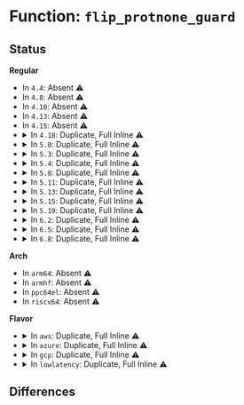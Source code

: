 # Function: <code>flip_protnone_guard</code>

## Status
<b>Regular</b>
<ul>
<li>
In <code>4.4</code>: Absent ⚠️
</li>
<li>
In <code>4.8</code>: Absent ⚠️
</li>
<li>
In <code>4.10</code>: Absent ⚠️
</li>
<li>
In <code>4.13</code>: Absent ⚠️
</li>
<li>
In <code>4.15</code>: Absent ⚠️
</li>
<li>
<details>
<summary>In <code>4.18</code>: Duplicate, Full Inline ⚠️</summary>

**Collision:** Static Duplication

**Inline:** Full

**Transformation:** False

**Instances:**

```
In mm/memory.c (ffffffff8122e688)
Location: arch/x86/include/asm/pgtable-invert.h:27
Inline: True
Inline callers:
  - mm/memory.c:handle_pte_fault
```
```
In mm/mprotect.c (ffffffff812392c0)
Location: arch/x86/include/asm/pgtable-invert.h:27
Inline: True
Inline callers:
  - mm/mprotect.c:change_pte_range
```
```
In mm/hugetlb.c (ffffffff81256e21)
Location: arch/x86/include/asm/pgtable-invert.h:27
Inline: True
Inline callers:
  - mm/hugetlb.c:hugetlb_change_protection
```
```
In mm/migrate.c (ffffffff81272b26)
Location: arch/x86/include/asm/pgtable-invert.h:27
Inline: True
Inline callers:
  - mm/migrate.c:migrate_misplaced_transhuge_page
```
```
In mm/huge_memory.c (ffffffff812766ff)
Location: arch/x86/include/asm/pgtable-invert.h:27
Inline: True
Inline callers:
  - mm/huge_memory.c:change_huge_pmd
  - mm/huge_memory.c:do_huge_pmd_numa_page
```
</details>
</li>
<li>
<details>
<summary>In <code>5.0</code>: Duplicate, Full Inline ⚠️</summary>

**Collision:** Static Duplication

**Inline:** Full

**Transformation:** False

**Instances:**

```
In mm/memory.c (ffffffff81242597)
Location: arch/x86/include/asm/pgtable-invert.h:27
Inline: True
Inline callers:
  - mm/memory.c:__handle_mm_fault
```
```
In mm/mprotect.c (ffffffff8124d855)
Location: arch/x86/include/asm/pgtable-invert.h:27
Inline: True
Inline callers:
  - mm/mprotect.c:change_protection_range
```
```
In mm/hugetlb.c (ffffffff8126b3e2)
Location: arch/x86/include/asm/pgtable-invert.h:27
Inline: True
Inline callers:
  - mm/hugetlb.c:hugetlb_change_protection
```
```
In mm/migrate.c (ffffffff8128722b)
Location: arch/x86/include/asm/pgtable-invert.h:27
Inline: True
Inline callers:
  - mm/migrate.c:migrate_misplaced_transhuge_page
```
```
In mm/huge_memory.c (ffffffff8128b68a)
Location: arch/x86/include/asm/pgtable-invert.h:27
Inline: True
Inline callers:
  - mm/huge_memory.c:change_huge_pmd
  - mm/huge_memory.c:do_huge_pmd_numa_page
```
</details>
</li>
<li>
<details>
<summary>In <code>5.3</code>: Duplicate, Full Inline ⚠️</summary>

**Collision:** Static Duplication

**Inline:** Full

**Transformation:** False

**Instances:**

```
In mm/memory.c (ffffffff81251357)
Location: arch/x86/include/asm/pgtable-invert.h:27
Inline: True
Inline callers:
  - mm/memory.c:do_numa_page
```
```
In mm/mprotect.c (ffffffff8125f85a)
Location: arch/x86/include/asm/pgtable-invert.h:27
Inline: True
Inline callers:
  - mm/mprotect.c:change_pte_range
```
```
In mm/hugetlb.c (ffffffff812866ba)
Location: arch/x86/include/asm/pgtable-invert.h:27
Inline: True
Inline callers:
  - mm/hugetlb.c:hugetlb_change_protection
```
```
In mm/migrate.c (ffffffff812a1735)
Location: arch/x86/include/asm/pgtable-invert.h:27
Inline: True
Inline callers:
  - mm/migrate.c:migrate_misplaced_transhuge_page
```
```
In mm/huge_memory.c (ffffffff812a61ef)
Location: arch/x86/include/asm/pgtable-invert.h:27
Inline: True
Inline callers:
  - mm/huge_memory.c:change_huge_pmd
  - mm/huge_memory.c:do_huge_pmd_numa_page
```
</details>
</li>
<li>
<details>
<summary>In <code>5.4</code>: Duplicate, Full Inline ⚠️</summary>

**Collision:** Static Duplication

**Inline:** Full

**Transformation:** False

**Instances:**

```
In mm/memory.c (ffffffff8125f907)
Location: arch/x86/include/asm/pgtable-invert.h:27
Inline: True
Inline callers:
  - mm/memory.c:do_numa_page
```
```
In mm/mprotect.c (ffffffff8126e06a)
Location: arch/x86/include/asm/pgtable-invert.h:27
Inline: True
Inline callers:
  - mm/mprotect.c:change_pte_range
```
```
In mm/hugetlb.c (ffffffff8129629f)
Location: arch/x86/include/asm/pgtable-invert.h:27
Inline: True
Inline callers:
  - mm/hugetlb.c:hugetlb_change_protection
```
```
In mm/migrate.c (ffffffff812b2b43)
Location: arch/x86/include/asm/pgtable-invert.h:27
Inline: True
Inline callers:
  - mm/migrate.c:migrate_misplaced_transhuge_page
```
```
In mm/huge_memory.c (ffffffff812b76bf)
Location: arch/x86/include/asm/pgtable-invert.h:27
Inline: True
Inline callers:
  - mm/huge_memory.c:change_huge_pmd
  - mm/huge_memory.c:do_huge_pmd_numa_page
```
</details>
</li>
<li>
<details>
<summary>In <code>5.8</code>: Duplicate, Full Inline ⚠️</summary>

**Collision:** Static Duplication

**Inline:** Full

**Transformation:** False

**Instances:**

```
In mm/memory.c (ffffffff8128fdbd)
Location: arch/x86/include/asm/pgtable-invert.h:27
Inline: True
Inline callers:
  - mm/memory.c:do_numa_page
```
```
In mm/mprotect.c (ffffffff8129e678)
Location: arch/x86/include/asm/pgtable-invert.h:27
Inline: True
Inline callers:
  - mm/mprotect.c:change_pte_range
```
```
In mm/hugetlb.c (ffffffff812c982a)
Location: arch/x86/include/asm/pgtable-invert.h:27
Inline: True
Inline callers:
  - mm/hugetlb.c:hugetlb_change_protection
```
```
In mm/migrate.c (ffffffff812e80c1)
Location: arch/x86/include/asm/pgtable-invert.h:27
Inline: True
Inline callers:
  - mm/migrate.c:migrate_misplaced_transhuge_page
```
```
In mm/huge_memory.c (ffffffff812ec861)
Location: arch/x86/include/asm/pgtable-invert.h:27
Inline: True
Inline callers:
  - mm/huge_memory.c:change_huge_pmd
  - mm/huge_memory.c:do_huge_pmd_numa_page
```
</details>
</li>
<li>
<details>
<summary>In <code>5.11</code>: Duplicate, Full Inline ⚠️</summary>

**Collision:** Static Duplication

**Inline:** Full

**Transformation:** False

**Instances:**

```
In mm/memory.c (ffffffff8129a83d)
Location: arch/x86/include/asm/pgtable-invert.h:27
Inline: True
Inline callers:
  - mm/memory.c:do_numa_page
```
```
In mm/mprotect.c (ffffffff812a9a38)
Location: arch/x86/include/asm/pgtable-invert.h:27
Inline: True
Inline callers:
  - mm/mprotect.c:change_pte_range
```
```
In mm/hugetlb.c (ffffffff812d5594)
Location: arch/x86/include/asm/pgtable-invert.h:27
Inline: True
Inline callers:
  - mm/hugetlb.c:hugetlb_change_protection
```
```
In mm/migrate.c (ffffffff812f33c4)
Location: arch/x86/include/asm/pgtable-invert.h:27
Inline: True
Inline callers:
  - mm/migrate.c:migrate_misplaced_transhuge_page
```
```
In mm/huge_memory.c (ffffffff812f78f2)
Location: arch/x86/include/asm/pgtable-invert.h:27
Inline: True
Inline callers:
  - mm/huge_memory.c:change_huge_pmd
  - mm/huge_memory.c:do_huge_pmd_numa_page
```
</details>
</li>
<li>
<details>
<summary>In <code>5.13</code>: Duplicate, Full Inline ⚠️</summary>

**Collision:** Static Duplication

**Inline:** Full

**Transformation:** False

**Instances:**

```
In mm/memory.c (ffffffff8129fc58)
Location: arch/x86/include/asm/pgtable-invert.h:27
Inline: True
Inline callers:
  - mm/memory.c:do_numa_page
  - mm/memory.c:do_numa_page
```
```
In mm/mprotect.c (ffffffff812aeec3)
Location: arch/x86/include/asm/pgtable-invert.h:27
Inline: True
Inline callers:
  - mm/mprotect.c:change_pte_range
```
```
In mm/hugetlb.c (ffffffff812dc20f)
Location: arch/x86/include/asm/pgtable-invert.h:27
Inline: True
Inline callers:
  - mm/hugetlb.c:hugetlb_change_protection
```
```
In mm/migrate.c (ffffffff812f981f)
Location: arch/x86/include/asm/pgtable-invert.h:27
Inline: True
Inline callers:
  - mm/migrate.c:migrate_misplaced_transhuge_page
```
```
In mm/huge_memory.c (ffffffff812fddcc)
Location: arch/x86/include/asm/pgtable-invert.h:27
Inline: True
Inline callers:
  - mm/huge_memory.c:change_huge_pmd
  - mm/huge_memory.c:do_huge_pmd_numa_page
```
</details>
</li>
<li>
<details>
<summary>In <code>5.15</code>: Duplicate, Full Inline ⚠️</summary>

**Collision:** Static Duplication

**Inline:** Full

**Transformation:** False

**Instances:**

```
In mm/memory.c (ffffffff812e324e)
Location: arch/x86/include/asm/pgtable-invert.h:27
Inline: True
Inline callers:
  - mm/memory.c:do_numa_page
  - mm/memory.c:do_numa_page
```
```
In mm/mprotect.c (ffffffff812f06b3)
Location: arch/x86/include/asm/pgtable-invert.h:27
Inline: True
Inline callers:
  - mm/mprotect.c:change_pte_range
```
```
In mm/hugetlb.c (ffffffff813233a5)
Location: arch/x86/include/asm/pgtable-invert.h:27
Inline: True
Inline callers:
  - mm/hugetlb.c:hugetlb_change_protection
```
```
In mm/huge_memory.c (ffffffff8134796c)
Location: arch/x86/include/asm/pgtable-invert.h:27
Inline: True
Inline callers:
  - mm/huge_memory.c:change_huge_pmd
  - mm/huge_memory.c:do_huge_pmd_numa_page
  - mm/huge_memory.c:do_huge_pmd_numa_page
```
</details>
</li>
<li>
<details>
<summary>In <code>5.19</code>: Duplicate, Full Inline ⚠️</summary>

**Collision:** Static Duplication

**Inline:** Full

**Transformation:** False

**Instances:**

```
In mm/memory.c (ffffffff813445d0)
Location: arch/x86/include/asm/pgtable-invert.h:27
Inline: True
Inline callers:
  - mm/memory.c:do_numa_page
  - mm/memory.c:do_numa_page
```
```
In mm/mprotect.c (ffffffff81353cc0)
Location: arch/x86/include/asm/pgtable-invert.h:27
Inline: True
Inline callers:
  - mm/mprotect.c:change_pte_range
```
```
In mm/hugetlb.c (ffffffff81390c95)
Location: arch/x86/include/asm/pgtable-invert.h:27
Inline: True
Inline callers:
  - mm/hugetlb.c:hugetlb_change_protection
```
```
In mm/huge_memory.c (ffffffff813bdcbe)
Location: arch/x86/include/asm/pgtable-invert.h:27
Inline: True
Inline callers:
  - mm/huge_memory.c:change_huge_pmd
  - mm/huge_memory.c:do_huge_pmd_numa_page
  - mm/huge_memory.c:do_huge_pmd_numa_page
```
</details>
</li>
<li>
<details>
<summary>In <code>6.2</code>: Duplicate, Full Inline ⚠️</summary>

**Collision:** Static Duplication

**Inline:** Full

**Transformation:** False

**Instances:**

```
In mm/memory.c (ffffffff813bc704)
Location: arch/x86/include/asm/pgtable-invert.h:27
Inline: True
Inline callers:
  - mm/memory.c:do_numa_page
  - mm/memory.c:do_numa_page
```
```
In mm/mprotect.c (ffffffff813ce1a6)
Location: arch/x86/include/asm/pgtable-invert.h:27
Inline: True
Inline callers:
  - mm/mprotect.c:change_pte_range
```
```
In mm/hugetlb.c (ffffffff8141259c)
Location: arch/x86/include/asm/pgtable-invert.h:27
Inline: True
Inline callers:
  - mm/hugetlb.c:hugetlb_change_protection
```
```
In mm/huge_memory.c (ffffffff81440593)
Location: arch/x86/include/asm/pgtable-invert.h:27
Inline: True
Inline callers:
  - mm/huge_memory.c:change_huge_pmd
  - mm/huge_memory.c:do_huge_pmd_numa_page
  - mm/huge_memory.c:do_huge_pmd_numa_page
```
</details>
</li>
<li>
<details>
<summary>In <code>6.5</code>: Duplicate, Full Inline ⚠️</summary>

**Collision:** Static Duplication

**Inline:** Full

**Transformation:** False

**Instances:**

```
In mm/memory.c (ffffffff813f10f2)
Location: arch/x86/include/asm/pgtable-invert.h:27
Inline: True
Inline callers:
  - mm/memory.c:do_numa_page
  - mm/memory.c:do_numa_page
```
```
In mm/mprotect.c (ffffffff81402a5a)
Location: arch/x86/include/asm/pgtable-invert.h:27
Inline: True
Inline callers:
  - mm/mprotect.c:change_pte_range
```
```
In mm/hugetlb.c (ffffffff81445b72)
Location: arch/x86/include/asm/pgtable-invert.h:27
Inline: True
Inline callers:
  - mm/hugetlb.c:hugetlb_change_protection
```
```
In mm/huge_memory.c (ffffffff81475d26)
Location: arch/x86/include/asm/pgtable-invert.h:27
Inline: True
Inline callers:
  - mm/huge_memory.c:change_huge_pmd
  - mm/huge_memory.c:do_huge_pmd_numa_page
  - mm/huge_memory.c:do_huge_pmd_numa_page
```
</details>
</li>
<li>
<details>
<summary>In <code>6.8</code>: Duplicate, Full Inline ⚠️</summary>

**Collision:** Static Duplication

**Inline:** Full

**Transformation:** False

**Instances:**

```
In mm/memory.c (ffffffff8141bde8)
Location: arch/x86/include/asm/pgtable-invert.h:27
Inline: True
Inline callers:
  - mm/memory.c:do_numa_page
  - mm/memory.c:do_numa_page
```
```
In mm/mprotect.c (ffffffff8142f063)
Location: arch/x86/include/asm/pgtable-invert.h:27
Inline: True
Inline callers:
  - mm/mprotect.c:change_pte_range
```
```
In mm/hugetlb.c (ffffffff8147f532)
Location: arch/x86/include/asm/pgtable-invert.h:27
Inline: True
Inline callers:
  - mm/hugetlb.c:hugetlb_change_protection
```
```
In mm/huge_memory.c (ffffffff814a0c7e)
Location: arch/x86/include/asm/pgtable-invert.h:27
Inline: True
Inline callers:
  - mm/huge_memory.c:pmd_modify
```
</details>
</li>
</ul>
<b>Arch</b>
<ul>
<li>
In <code>arm64</code>: Absent ⚠️
</li>
<li>
In <code>armhf</code>: Absent ⚠️
</li>
<li>
In <code>ppc64el</code>: Absent ⚠️
</li>
<li>
In <code>riscv64</code>: Absent ⚠️
</li>
</ul>
<b>Flavor</b>
<ul>
<li>
<details>
<summary>In <code>aws</code>: Duplicate, Full Inline ⚠️</summary>

**Collision:** Static Duplication

**Inline:** Full

**Transformation:** False

**Instances:**

```
In mm/memory.c (ffffffff81257f57)
Location: arch/x86/include/asm/pgtable-invert.h:27
Inline: True
Inline callers:
  - mm/memory.c:do_numa_page
```
```
In mm/mprotect.c (ffffffff812666ba)
Location: arch/x86/include/asm/pgtable-invert.h:27
Inline: True
Inline callers:
  - mm/mprotect.c:change_pte_range
```
```
In mm/hugetlb.c (ffffffff8128e87f)
Location: arch/x86/include/asm/pgtable-invert.h:27
Inline: True
Inline callers:
  - mm/hugetlb.c:hugetlb_change_protection
```
```
In mm/migrate.c (ffffffff812ab123)
Location: arch/x86/include/asm/pgtable-invert.h:27
Inline: True
Inline callers:
  - mm/migrate.c:migrate_misplaced_transhuge_page
```
```
In mm/huge_memory.c (ffffffff812afc9f)
Location: arch/x86/include/asm/pgtable-invert.h:27
Inline: True
Inline callers:
  - mm/huge_memory.c:change_huge_pmd
  - mm/huge_memory.c:do_huge_pmd_numa_page
```
</details>
</li>
<li>
<details>
<summary>In <code>azure</code>: Duplicate, Full Inline ⚠️</summary>

**Collision:** Static Duplication

**Inline:** Full

**Transformation:** False

**Instances:**

```
In mm/memory.c (ffffffff8124da5a)
Location: arch/x86/include/asm/pgtable-invert.h:27
Inline: True
Inline callers:
  - mm/memory.c:__handle_mm_fault
```
```
In mm/mprotect.c (ffffffff81258d95)
Location: arch/x86/include/asm/pgtable-invert.h:27
Inline: True
Inline callers:
  - mm/mprotect.c:change_protection_range
```
```
In mm/hugetlb.c (ffffffff8128063a)
Location: arch/x86/include/asm/pgtable-invert.h:27
Inline: True
Inline callers:
  - mm/hugetlb.c:hugetlb_change_protection
```
```
In mm/migrate.c (ffffffff8129cb06)
Location: arch/x86/include/asm/pgtable-invert.h:27
Inline: True
Inline callers:
  - mm/migrate.c:migrate_misplaced_transhuge_page
```
```
In mm/huge_memory.c (ffffffff812a10aa)
Location: arch/x86/include/asm/pgtable-invert.h:27
Inline: True
Inline callers:
  - mm/huge_memory.c:change_huge_pmd
  - mm/huge_memory.c:do_huge_pmd_numa_page
```
</details>
</li>
<li>
<details>
<summary>In <code>gcp</code>: Duplicate, Full Inline ⚠️</summary>

**Collision:** Static Duplication

**Inline:** Full

**Transformation:** False

**Instances:**

```
In mm/memory.c (ffffffff81255cf7)
Location: arch/x86/include/asm/pgtable-invert.h:27
Inline: True
Inline callers:
  - mm/memory.c:do_numa_page
```
```
In mm/mprotect.c (ffffffff8126445a)
Location: arch/x86/include/asm/pgtable-invert.h:27
Inline: True
Inline callers:
  - mm/mprotect.c:change_pte_range
```
```
In mm/hugetlb.c (ffffffff8128c68f)
Location: arch/x86/include/asm/pgtable-invert.h:27
Inline: True
Inline callers:
  - mm/hugetlb.c:hugetlb_change_protection
```
```
In mm/migrate.c (ffffffff812a8f33)
Location: arch/x86/include/asm/pgtable-invert.h:27
Inline: True
Inline callers:
  - mm/migrate.c:migrate_misplaced_transhuge_page
```
```
In mm/huge_memory.c (ffffffff812adaaf)
Location: arch/x86/include/asm/pgtable-invert.h:27
Inline: True
Inline callers:
  - mm/huge_memory.c:change_huge_pmd
  - mm/huge_memory.c:do_huge_pmd_numa_page
```
</details>
</li>
<li>
<details>
<summary>In <code>lowlatency</code>: Duplicate, Full Inline ⚠️</summary>

**Collision:** Static Duplication

**Inline:** Full

**Transformation:** False

**Instances:**

```
In mm/memory.c (ffffffff81265787)
Location: arch/x86/include/asm/pgtable-invert.h:27
Inline: True
Inline callers:
  - mm/memory.c:do_numa_page
```
```
In mm/mprotect.c (ffffffff81273e1a)
Location: arch/x86/include/asm/pgtable-invert.h:27
Inline: True
Inline callers:
  - mm/mprotect.c:change_pte_range
```
```
In mm/hugetlb.c (ffffffff8129c477)
Location: arch/x86/include/asm/pgtable-invert.h:27
Inline: True
Inline callers:
  - mm/hugetlb.c:hugetlb_change_protection
```
```
In mm/migrate.c (ffffffff812b924d)
Location: arch/x86/include/asm/pgtable-invert.h:27
Inline: True
Inline callers:
  - mm/migrate.c:migrate_misplaced_transhuge_page
```
```
In mm/huge_memory.c (ffffffff812bde19)
Location: arch/x86/include/asm/pgtable-invert.h:27
Inline: True
Inline callers:
  - mm/huge_memory.c:change_huge_pmd
  - mm/huge_memory.c:do_huge_pmd_numa_page
```
</details>
</li>
</ul>

## Differences
